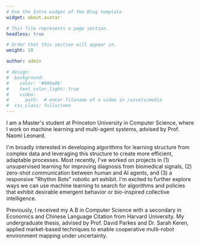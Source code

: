 ```yaml
---
# Use the Intro widget of the Blog template
widget: about.avatar

# This file represents a page section.
headless: true

# Order that this section will appear in.
weight: 10

author: admin

# design:
#  background:
#    color: '#090a0b'
#    text_color_light: true
#    video:
#      path:  # enter filename of a video in /assets/media
#  css_class: fullscreen
---
```


I am a Master's student at Princeton University in Computer Science, where I work on machine learning and multi-agent systems, advised by Prof. Naomi Leonard.

I'm broadly interested in developing algorithms for learning structure from complex data and leveraging this structure to create more efficient, adaptable processes. Most recently, I've worked on projects in (1) unsupervised learning for improving diagnosis from biomedical signals, (2) zero-shot communication between human and AI agents, and (3) a responsive "Rhythm Bots" robotic art exhibit. I'm excited to further explore ways we can use machine learning to search for algorithms and policies that exhibit desirable emergent behavior or bio-inspired collective intelligence.

Previously, I received my A.B in Computer Science with a secondary in Economics and Chinese Language Citation from Harvard University. My undergraduate thesis, advised by Prof. David Parkes and Dr. Sarah Keren, applied market-based techniques to enable cooperative multi-robot environment mapping under uncertainty. 

<!-- 👋 Hi, there! I'm **Alice**, a machine learning researcher at Netflix.
{style="font-size: 1.2rem; background: #FFB76B; background: linear-gradient(to right, #FFB76B 0%, #FFA73D 30%, #FF7C00 60%, #FF7F04 100%); -webkit-background-clip: text; -webkit-text-fill-color: transparent;"} -->

<!-- Check out my [resumé](/about/) and portfolio below 😍 -->
